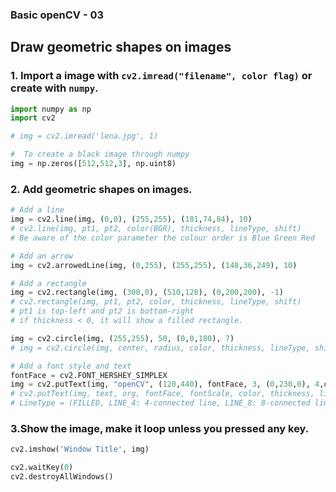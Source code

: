 ### Basic openCV - 03
## Draw geometric shapes on images

### 1. Import a image with `cv2.imread("filename", color flag)` or create with `numpy`.  

```python
import numpy as np
import cv2

# img = cv2.imread('lena.jpg', 1)

#  To create a black image through numpy
img = np.zeros([512,512,3], np.uint8)
```
### 2. Add geometric shapes on images.  

```python
# Add a line
img = cv2.line(img, (0,0), (255,255), (181,74,84), 10)
# cv2.line(img, pt1, pt2, color(BGR), thickness, lineType, shift)
# Be aware of the color parameter the colour order is Blue Green Red

# Add an arrow
img = cv2.arrowedLine(img, (0,255), (255,255), (148,36,249), 10)

# Add a rectangle
img = cv2.rectangle(img, (300,0), (510,128), (0,200,200), -1)
# cv2.rectangle(img, pt1, pt2, color, thickness, lineType, shift)
# pt1 is top-left and pt2 is bottom-right
# if thickness < 0, it will show a filled rectangle.

img = cv2.circle(img, (255,255), 50, (0,0,180), 7)
# img = cv2.circle(img, center, radius, color, thickness, lineType, shift)

# Add a font style and text
fontFace = cv2.FONT_HERSHEY_SIMPLEX
img = cv2.putText(img, "openCV", (120,440), fontFace, 3, (0,230,0), 4,cv2.LINE_8)
# cv2.putText(img, text, org, fontFace, fontScale, color, thickness, lineType, bottomLeftOrigin)
# LineType = (FILLED, LINE_4: 4-connected line, LINE_8: 8-connected line, LINE_AA: antialiased line)
```

### 3.Show the image, make it loop unless you pressed any key. 

```python
cv2.imshow('Window Title', img)

cv2.waitKey(0)
cv2.destroyAllWindows()
```
